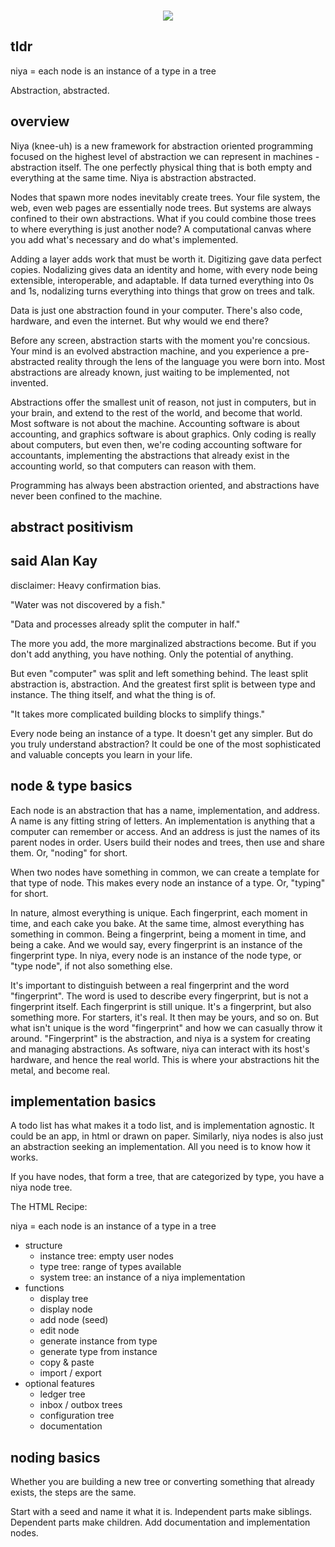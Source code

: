 <p align=center>
</br>
<img src="https://github.com/johans-work/niyanodes/assets/108384802/8db06b17-19a3-4a30-b5ac-0ebb34114648">
</br>
</p>

## tldr

niya = each node is an instance of a type in a tree

Abstraction, abstracted.

## overview

Niya (knee-uh) is a new framework for abstraction oriented programming focused on the highest level of abstraction we can represent in machines - abstraction itself. The one perfectly physical thing that is both empty and everything at the same time. Niya is abstraction abstracted.



Nodes that spawn more nodes inevitably create trees. Your file system, the web, even web pages are essentially node trees. But systems are always confined to their own abstractions. What if you could combine those trees to where everything is just another node? A computational canvas where you  add what's necessary and do what's implemented. 

Adding a layer adds work that must be worth it. Digitizing gave data perfect copies. Nodalizing gives data an identity and home, with every node being extensible, interoperable, and adaptable. If data turned everything into 0s and 1s, nodalizing turns everything into things that grow on trees and talk.

Data is just one abstraction found in your computer. There's also code, hardware, and even the internet. But why would we end there? 

Before any screen, abstraction starts with the moment you're concsious. Your mind is an evolved abstraction machine, and you experience a pre-abstracted reality through the lens of the language you were born into. Most abstractions are already known, just waiting to be implemented, not invented. 

Abstractions offer the smallest unit of reason, not just in computers, but in your brain, and extend to the rest of the world, and become that world. Most software is not about the machine. Accounting software is about accounting, and graphics software is about graphics. Only coding is really about computers, but even then, we're coding accounting software for accountants, implementing the abstractions that already exist in the accounting world, so that computers can reason with them. 

Programming has always been abstraction oriented, and abstractions have never been confined to the machine. 



## abstract positivism



## said Alan Kay

disclaimer: Heavy confirmation bias. 

"Water was not discovered by a fish."

"Data and processes already split the computer in half."

The more you add, the more marginalized abstractions become. But if you don't add anything, you have nothing. Only the potential of anything.

But even "computer" was split and left something behind. The least split abstraction is, abstraction. And the greatest first split is between type and instance. The thing itself, and what the thing is of.

"It takes more complicated building blocks to simplify things."

Every node being an instance of a type. It doesn't get any simpler. But do you truly understand abstraction? It could be one of the most sophisticated and valuable concepts you learn in your life.


## node & type basics

Each node is an abstraction that has a name, implementation, and address. A name is any fitting string of letters. An implementation is anything that a computer can remember or access. And an address is just the names of its parent nodes in order. Users build their nodes and trees, then use and share them. Or, "noding" for short.

When two nodes have something in common, we can create a template for that type of node. This makes every node an instance of a type. Or, "typing" for short.

In nature, almost everything is unique. Each fingerprint, each moment in time, and each cake you bake. At the same time, almost everything has something in common. Being a fingerprint, being a moment in time, and being a cake. And we would say, every fingerprint is an instance of the fingerprint type. In niya, every node is an instance of the node type, or "type node", if not also something else.

It's important to distinguish between a real fingerprint and the word "fingerprint". The word is used to describe every fingerprint, but is not a fingerprint itself. Each fingerprint is still unique. It's a fingerprint, but also something more. For starters, it's real. It then may be yours, and so on. But what isn't unique is the word "fingerprint" and how we can casually throw it around. "Fingerprint" is the abstraction, and niya is a system for creating and managing abstractions. As software, niya can interact with its host's hardware, and hence the real world. This is where your abstractions hit the metal, and become real.

## implementation basics

A todo list has what makes it a todo list, and is implementation agnostic. It could be an app, in html or drawn on paper. Similarly, niya nodes is also just an abstraction seeking an implementation. All you need is to know how it works. 

If you have nodes, that form a tree, that are categorized by type, you have a niya node tree.

The HTML Recipe:

niya = each node is an instance of a type in a tree  

- structure
  - instance tree: empty user nodes
  - type tree: range of types available
  - system tree: an instance of a niya implementation
- functions
  - display tree
  - display node
  - add node (seed)
  - edit node
  - generate instance from type
  - generate type from instance
  - copy & paste
  - import / export
- optional features
  - ledger tree
  - inbox / outbox trees
  - configuration tree
  - documentation


## noding basics

Whether you are building a new tree or converting something that already exists, the steps are the same.

Start with a seed and name it what it is. 
Independent parts make siblings.
Dependent parts make children.
Add documentation and implementation nodes.


##

<!--

Computer objects have it both ways. The abstractions themselves become real.


Similar to what digital does for analog, nodal will do for digital.


Abstraction is not about hiding or inaccessibility or security.
Abstraction is about independence, fault tolerance (forgiveness), and minding your own business.

No one needs to say anything if all is known.

this is  you telling it
node.do()

within a node
node.do()
this is the node telling it.


abstractions exclude the moment they are created
and are created with the purpose of exclusion

##

We've caught on to the value of meta data. This is the meta system.

Just as an abstract of a paper is a smaller pattern that describes a larger pattern, so are all words in Enlgish that represent their meaning, and names of people that represent each person. The names form a name space that allows us to differentiate each abstraction individually.

It's abstraction, abstracted. 

The app is being built at [nod.ing](http://nod.ing/).

, and not nodejs, or anything specific in networking.

For more on abstraction see _____.

Portable and independent. 

Two copies make a type.

Niya node test.
What qualifies as a node tree? 
Is it a tree? Are the nodes instances of types?

only as do

if there is a preset order, don't contradict it

is as do
abstract over do, to get is.

competition
collaboration
build a team
each member is independent

indepentent and portable
can be copied perfectly, can it travel, can it become a message.

abstractions can be copied within the expression space.

keep everything explicit. 
PUT does this but POST does this because PUT is this and POST is that.
form submit no repeat
ajax should be ajax
let should be let

let html

expressions are agreed upon
conventions standards rules
if the expression is bad, change it
make it different or make it the same
utility will determine the correctness of that choice



is is bad, except = is is. 
if image // jpeg =
the comparison
determine if same
determine if copy

the problem with comparing abstractions
the expression could be anything
it's a layer on top of what the actual thing is
be it the actual implementation, or the thing it's representing
the expression could be anything


, optimized for abstracting, implementing, and utilizing abstractions, and in that order.

You say, but it has five fingers, to which I say, but it's made of clay.


